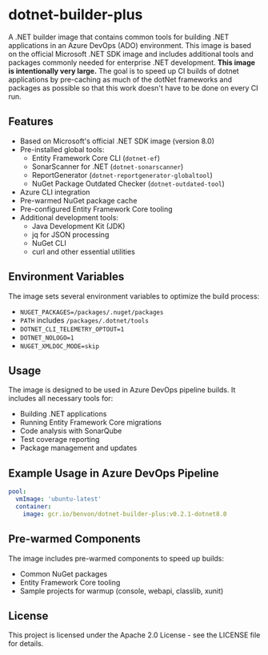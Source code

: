 # dotnet-builder-plus

A .NET builder image that contains common tools for building .NET applications in an Azure DevOps (ADO) environment. This image is based on the official Microsoft .NET SDK image and includes additional tools and packages commonly needed for enterprise .NET development. **This image is intentionally very large.** The goal is to speed up CI builds of dotnet applications by pre-caching as much of the dotNet frameworks and packages as possible so that this work doesn't have to be done on every CI run.

## Features

- Based on Microsoft's official .NET SDK image (version 8.0)
- Pre-installed global tools:
  - Entity Framework Core CLI (`dotnet-ef`)
  - SonarScanner for .NET (`dotnet-sonarscanner`)
  - ReportGenerator (`dotnet-reportgenerator-globaltool`)
  - NuGet Package Outdated Checker (`dotnet-outdated-tool`)
- Azure CLI integration
- Pre-warmed NuGet package cache
- Pre-configured Entity Framework Core tooling
- Additional development tools:
  - Java Development Kit (JDK)
  - jq for JSON processing
  - NuGet CLI
  - curl and other essential utilities

## Environment Variables

The image sets several environment variables to optimize the build process:

- `NUGET_PACKAGES=/packages/.nuget/packages`
- `PATH` includes `/packages/.dotnet/tools`
- `DOTNET_CLI_TELEMETRY_OPTOUT=1`
- `DOTNET_NOLOGO=1`
- `NUGET_XMLDOC_MODE=skip`

## Usage

The image is designed to be used in Azure DevOps pipeline builds. It includes all necessary tools for:

- Building .NET applications
- Running Entity Framework Core migrations
- Code analysis with SonarQube
- Test coverage reporting
- Package management and updates

## Example Usage in Azure DevOps Pipeline

```yaml
pool:
  vmImage: 'ubuntu-latest'
  container:
    image: gcr.io/benvon/dotnet-builder-plus:v0.2.1-dotnet8.0
```

## Pre-warmed Components

The image includes pre-warmed components to speed up builds:

- Common NuGet packages
- Entity Framework Core tooling
- Sample projects for warmup (console, webapi, classlib, xunit)

## License

This project is licensed under the Apache 2.0 License - see the LICENSE file for details.

